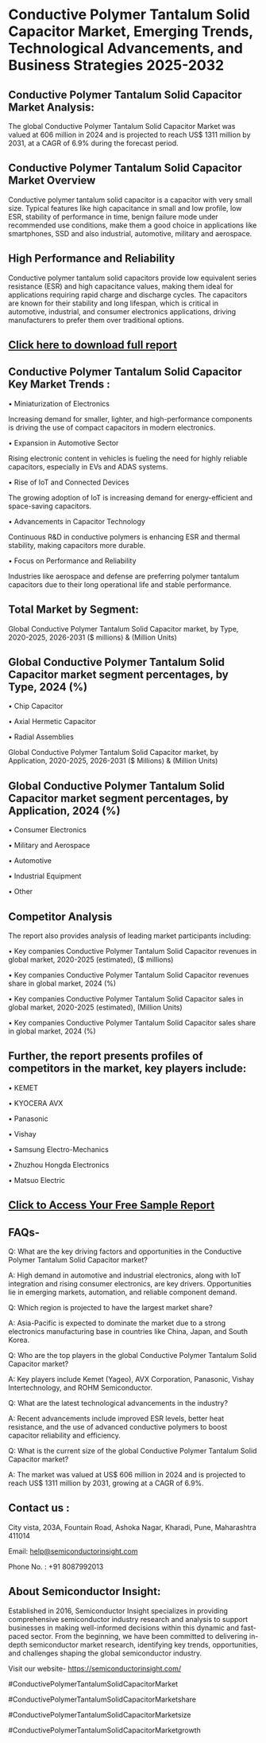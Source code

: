 Conductive Polymer Tantalum Solid Capacitor Market, Emerging Trends, Technological Advancements, and Business Strategies 2025-2032
=
Conductive Polymer Tantalum Solid Capacitor Market Analysis:
-
The global Conductive Polymer Tantalum Solid Capacitor Market was valued at 606 million in 2024 and is projected to reach US$ 1311 million by 2031, at a CAGR of 6.9% during the forecast period.

Conductive Polymer Tantalum Solid Capacitor Market Overview
-
Conductive polymer tantalum solid capacitor is a capacitor with very small size. Typical features like high capacitance in small and low profile, low ESR, stability of performance in time, benign failure mode under recommended use conditions, make them a good choice in applications like smartphones, SSD and also industrial, automotive, military and aerospace.

High Performance and Reliability
-
Conductive polymer tantalum solid capacitors provide low equivalent series resistance (ESR) and high capacitance values, making them ideal for applications requiring rapid charge and discharge cycles. The capacitors are known for their stability and long lifespan, which is critical in automotive, industrial, and consumer electronics applications, driving manufacturers to prefer them over traditional options.

[Click here to download full report](https://semiconductorinsight.com/report/conductive-polymer-tantalum-solid-capacitor-market/)
-
Conductive Polymer Tantalum Solid Capacitor Key Market Trends  :
-
•	Miniaturization of Electronics

Increasing demand for smaller, lighter, and high-performance components is driving the use of compact capacitors in modern electronics.

•	Expansion in Automotive Sector

Rising electronic content in vehicles is fueling the need for highly reliable capacitors, especially in EVs and ADAS systems.

•	Rise of IoT and Connected Devices

The growing adoption of IoT is increasing demand for energy-efficient and space-saving capacitors.

•	Advancements in Capacitor Technology

Continuous R&D in conductive polymers is enhancing ESR and thermal stability, making capacitors more durable.

•	Focus on Performance and Reliability

Industries like aerospace and defense are preferring polymer tantalum capacitors due to their long operational life and stable performance.

Total Market by Segment:
-
Global Conductive Polymer Tantalum Solid Capacitor market, by Type, 2020-2025, 2026-2031 ($ millions) & (Million Units)

Global Conductive Polymer Tantalum Solid Capacitor market segment percentages, by Type, 2024 (%)
-
•	Chip Capacitor

•	Axial Hermetic Capacitor

•	Radial Assemblies

Global Conductive Polymer Tantalum Solid Capacitor market, by Application, 2020-2025, 2026-2031 ($ Millions) & (Million Units)

Global Conductive Polymer Tantalum Solid Capacitor market segment percentages, by Application, 2024 (%)
-
•	Consumer Electronics

•	Military and Aerospace

•	Automotive

•	Industrial Equipment

•	Other

Competitor Analysis
-
The report also provides analysis of leading market participants including:

•	Key companies Conductive Polymer Tantalum Solid Capacitor revenues in global market, 2020-2025 (estimated), ($ millions)

•	Key companies Conductive Polymer Tantalum Solid Capacitor revenues share in global market, 2024 (%)

•	Key companies Conductive Polymer Tantalum Solid Capacitor sales in global market, 2020-2025 (estimated), (Million Units)

•	Key companies Conductive Polymer Tantalum Solid Capacitor sales share in global market, 2024 (%)

Further, the report presents profiles of competitors in the market, key players include:
-
•	KEMET

•	KYOCERA AVX

•	Panasonic

•	Vishay

•	Samsung Electro-Mechanics

•	Zhuzhou Hongda Electronics

•	Matsuo Electric

[Click to Access Your Free Sample Report](https://semiconductorinsight.com/report/conductive-polymer-tantalum-solid-capacitor-market/)
-
FAQs-
-
Q: What are the key driving factors and opportunities in the Conductive Polymer Tantalum Solid Capacitor market?

A: High demand in automotive and industrial electronics, along with IoT integration and rising consumer electronics, are key drivers. Opportunities lie in emerging markets, automation, and reliable component demand.

Q: Which region is projected to have the largest market share?

A: Asia-Pacific is expected to dominate the market due to a strong electronics manufacturing base in countries like China, Japan, and South Korea.

Q: Who are the top players in the global Conductive Polymer Tantalum Solid Capacitor market?

A: Key players include Kemet (Yageo), AVX Corporation, Panasonic, Vishay Intertechnology, and ROHM Semiconductor.

Q: What are the latest technological advancements in the industry?

A: Recent advancements include improved ESR levels, better heat resistance, and the use of advanced conductive polymers to boost capacitor reliability and efficiency.

Q: What is the current size of the global Conductive Polymer Tantalum Solid Capacitor market?

A: The market was valued at US$ 606 million in 2024 and is projected to reach US$ 1311 million by 2031, growing at a CAGR of 6.9%.

Contact us : 
-
City vista, 203A, Fountain Road, Ashoka Nagar, Kharadi, Pune, Maharashtra 411014

Email: help@semiconductorinsight.com

Phone No. : +91 8087992013

About Semiconductor Insight:
-
Established in 2016, Semiconductor Insight specializes in providing comprehensive semiconductor industry research and analysis to support businesses in making well-informed decisions within this dynamic and fast-paced sector. From the beginning, we have been committed to delivering in-depth semiconductor market research, identifying key trends, opportunities, and challenges shaping the global semiconductor industry.

Visit our website- https://semiconductorinsight.com/

#ConductivePolymerTantalumSolidCapacitorMarket 

#ConductivePolymerTantalumSolidCapacitorMarketshare

#ConductivePolymerTantalumSolidCapacitorMarketsize 

#ConductivePolymerTantalumSolidCapacitorMarketgrowth 


 

